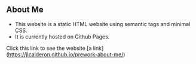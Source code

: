 ## About Me 

* This website is a static HTML website using semantic tags and minimal CSS. 
* It is currently hosted on Github Pages.

Click this link to see the website
[a link] (https://jlcalderon.github.io/prework-about-me/)